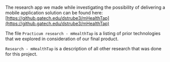 The research app we made while investigating the possibility of delivering a mobile application solution can be found here:
[https://github.gatech.edu/dstrube3/mHealthTap](https://github.gatech.edu/dstrube3/mHealthTap)

The file `Practicum research - mHealthTap` is a listing of prior technologies that we explored in consideration of our final product.

`Research - mHealthTap` is a description of all other research that was done for this project.